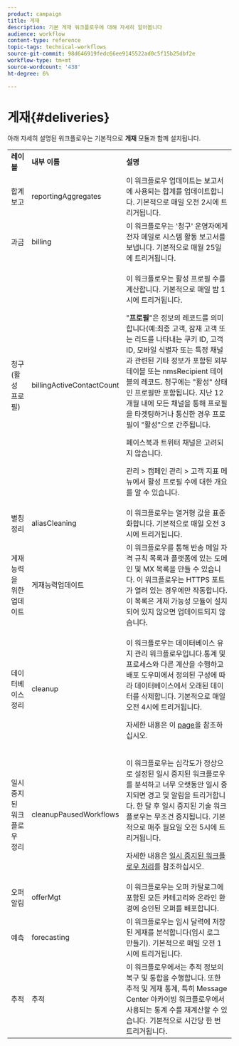 ```yaml
---
product: campaign
title: 게재
description: 기본 게재 워크플로우에 대해 자세히 알아봅니다
audience: workflow
content-type: reference
topic-tags: technical-workflows
source-git-commit: 98d646919fedc66ee9145522ad0c5f15b25dbf2e
workflow-type: tm+mt
source-wordcount: '438'
ht-degree: 6%

---
```



# 게재{#deliveries}

아래 자세히 설명된 워크플로우는 기본적으로 **게재** 모듈과 함께 설치됩니다.

<table> 
 <tbody> 
  <tr> 
   <td> <strong>레이블</strong><br /> </td> 
   <td> <strong>내부 이름</strong><br /> </td> 
   <td> <strong>설명</strong><br /> </td> 
  </tr> 
  <tr> 
   <td> <span class="uicontrol">합계 보고</span> <br /> </td> 
   <td> <span class="uicontrol">reportingAggregates</span> <br /> </td> 
   <td> 이 워크플로우 업데이트는 보고서에 사용되는 합계를 업데이트합니다. 기본적으로 매일 오전 2시에 트리거됩니다.<br /> </td> 
  </tr> 
  <tr> 
   <td> <span class="uicontrol">과금</span> <br /> </td> 
   <td> <span class="uicontrol">billing</span> <br /> </td> 
   <td> 이 워크플로우는 '청구' 운영자에게 전자 메일로 시스템 활동 보고서를 보냅니다. 기본적으로 매월 25일에 트리거됩니다.<br /> </td> 
  </tr> 
  <tr> 
   <td> <span class="uicontrol">청구(활성 프로필)</span> <br /> </td> 
   <td> <span class="uicontrol">billingActiveContactCount</span> <br /> </td> 
   <td> <p>이 워크플로우는 활성 프로필 수를 계산합니다. 기본적으로 매일 밤 1시에 트리거됩니다.</p> <p>"<strong>프로필</strong>"은 정보의 레코드를 의미합니다(예:최종 고객, 잠재 고객 또는 리드를 나타내는 쿠키 ID, 고객 ID, 모바일 식별자 또는 특정 채널과 관련된 기타 정보가 포함된 외부 테이블 또는 nmsRecipient 테이블의 레코드. 청구에는 "활성" 상태인 프로필만 포함됩니다. 지난 12개월 내에 모든 채널을 통해 프로필을 타겟팅하거나 통신한 경우 프로필이 "활성"으로 간주됩니다.</p> <p>페이스북과 트위터 채널은 고려되지 않습니다.</p> <p><span class="uicontrol">관리</span> &gt; <span class="uicontrol">캠페인 관리</span> &gt; <span class="uicontrol">고객 지표</span> 메뉴에서 <span class="uicontrol">활성 프로필 수</span>에 대한 개요를 알 수 있습니다.</p> </td> 
  </tr> 
  <tr> 
   <td> <span class="uicontrol">별칭 정리</span> <br /> </td> 
   <td> <span class="uicontrol">aliasCleaning</span> <br /> </td> 
   <td> 이 워크플로우는 열거형 값을 표준화합니다. 기본적으로 매일 오전 3시에 트리거됩니다.<br /> </td> 
  </tr> 
  <tr> 
   <td> <span class="uicontrol">게재 능력을 위한 업데이트</span> <br /> </td> 
   <td> <span class="uicontrol">게재능력업데이트</span> <br /> </td> 
   <td> 이 워크플로우를 통해 반송 메일 자격 규칙 목록과 플랫폼에 있는 도메인 및 MX 목록을 만들 수 있습니다. 이 워크플로우는 HTTPS 포트가 열려 있는 경우에만 작동합니다. 이 목록은 게재 가능성 모듈이 설치되어 있지 않으면 업데이트되지 않습니다.<br /> </td> 
  </tr> 
  <tr> 
   <td> <span class="uicontrol">데이터베이스 정리</span> <br /> </td> 
   <td> <span class="uicontrol">cleanup</span> <br /> </td> 
   <td> <p>이 워크플로우는 데이터베이스 유지 관리 워크플로우입니다.통계 및 프로세스와 다른 계산을 수행하고 배포 도우미에서 정의된 구성에 따라 데이터베이스에서 오래된 데이터를 삭제합니다. 기본적으로 매일 오전 4시에 트리거됩니다.</p> <p>자세한 내용은 이 <a href="../../production/using/database-cleanup-workflow.md">page</a>을 참조하십시오.</p> </td> 
  </tr> 
  <tr> 
   <td> <span class="uicontrol">일시 중지된 워크플로우 정리</span> <br /> </td> 
   <td> <span class="uicontrol">cleanupPausedWorkflows</span> <br /> </td> 
   <td> <p>이 워크플로우는 심각도가 정상으로 설정된 일시 중지된 워크플로우를 분석하고 너무 오랫동안 일시 중지되면 경고 및 알림을 트리거합니다. 한 달 후 일시 중지된 기술 워크플로우는 무조건 중지됩니다. 기본적으로 매주 월요일 오전 5시에 트리거됩니다.</p> <p>자세한 내용은 <a href="../../workflow/using/monitoring-workflow-execution.md#handling-of-paused-workflows" target="_blank">일시 중지된 워크플로우 처리</a>를 참조하십시오.</p></td> 
  </tr> 
  <tr> 
   <td> <span class="uicontrol">오퍼 알림</span> <br /> </td> 
   <td> <span class="uicontrol">offerMgt</span> <br /> </td> 
   <td> 이 워크플로우는 오퍼 카탈로그에 포함된 모든 카테고리와 온라인 환경에 승인된 오퍼를 배포합니다.<br /> </td> 
  </tr> 
  <tr> 
   <td> <span class="uicontrol">예측</span> <br /> </td> 
   <td> <span class="uicontrol">forecasting</span> <br /> </td> 
   <td> 이 워크플로우는 임시 달력에 저장된 게재를 분석합니다(임시 로그 만들기). 기본적으로 매일 오전 1시에 트리거됩니다.<br /> </td> 
  </tr> 
  <tr> 
   <td> <span class="uicontrol">추적</span> <br /> </td> 
   <td> <span class="uicontrol">추적</span> <br /> </td> 
   <td> 이 워크플로우에서는 추적 정보의 복구 및 통합을 수행합니다. 또한 추적 및 게재 통계, 특히 Message Center 아카이빙 워크플로우에서 사용되는 통계 수를 재계산할 수 있습니다. 기본적으로 시간당 한 번 트리거됩니다.<br /> </td> 
  </tr> 
 </tbody> 
</table>

